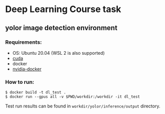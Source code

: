 # Deep Learning Course task

## yolor image detection environment

### Requirements:
- OS: Ubuntu 20.04 (WSL 2 is also supported)
- [cuda](https://docs.nvidia.com/cuda/cuda-installation-guide-linux/index.html)
- docker
- [nvidia-docker](https://docs.nvidia.com/datacenter/cloud-native/container-toolkit/install-guide.html)

### How to run:

```console
$ docker build -t dl_test .
$ docker run --gpus all -v $PWD/workdir:/workdir -it dl_test
```

Test run results can be found in `workdir/yolor/inference/output` directory.

